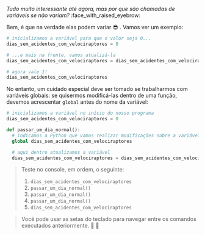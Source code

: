 _Tudo muito interessante até agora, mas por que são chamadas de variáveis se não variam?_ :face_with_raised_eyebrow:

Bem, é que na verdade elas podem variar :sunglasses: . Vamos ver um exemplo:

```python
# inicializamos a variável para que o valor seja 0...
dias_sem_acidentes_com_velociraptores = 0

# ...e mais na frente, vamos atualizá-la
dias_sem_acidentes_com_velociraptores = dias_sem_acidentes_com_velociraptores + 1

# agora vale 1!
dias_sem_acidentes_com_velociraptores
```

No entanto, um cuidado especial deve ser tomado se trabalharmos com variáveis globais: se quisermos modificá-las dentro de uma função, devemos acrescentar `global` antes do nome da variável:

```python
# inicializamos a variável no início do nosso programa
dias_sem_acidentes_com_velociraptores = 0

def passar_um_dia_normal():
  # indicamos a Python que vamos realizar modificações sobre a variável global
  global dias_sem_acidentes_com_velociraptores

  # aqui dentro atualizamos a variável
  dias_sem_acidentes_com_velociraptores = dias_sem_acidentes_com_velociraptores + 1
```

> Teste no console, em ordem, o seguinte:
>
> 1. `dias_sem_acidentes_com_velociraptores`
> 2. `passar_um_dia_normal()`
> 3. `passar_um_dia_normal()`
> 4. `passar_um_dia_normal()`
> 5. `dias_sem_acidentes_com_velociraptores`

> Você pode usar as setas do teclado para navegar entre os comandos executados anteriormente. :arrow_up_small: :arrow_down_small:
